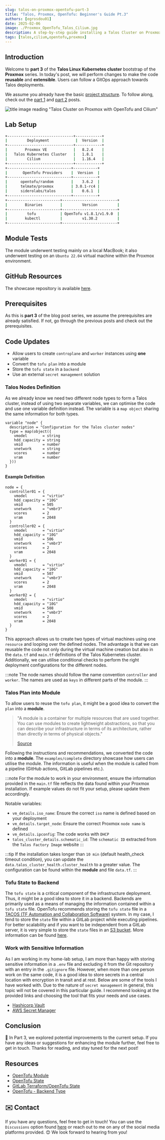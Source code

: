 ```yaml
---
slug: talos-on-proxmox-opentofu-part-3
title: "Talos, Proxmox, OpenTofu: Beginner's Guide Pt.3"
authors: [egrosdou01]
date: 2025-02-06
image: ./Proxmox_OpenTofu_Talos_Cilium.jpg
description: A step-by-step guide installing a Talos Cluster on Proxmox with OpenTofu - Part 3.
tags: [talos,cilium,opentofu,proxmox]
---
```


## Introduction

Welcome to **part 3** of the **Talos Linux Kubernetes cluster** bootstrap of the **Proxmox** series. In today's post, we will perform changes to make the code **reusable** and **extensible**. Users can follow a GitOps approach towards Talos deployments.

We assume you already have the basic [project structure](https://github.com/egrosdou01/blog-post-resources/tree/main/opentofu-talos-proxmox). To follow along, check out the [part 1](talos-proxmox-opentofu-part-1.md) and [part 2](talos-proxmox-opentofu-part-2.md) posts.

![title image reading "Talos Cluster on Proxmox with OpenTofu and Cilium"](Proxmox_OpenTofu_Talos_Cilium.jpg)

<!--truncate-->

## Lab Setup

```bash
+------------------------------+------------+
|         Deployment            |  Version  |
+------------------------------+------------+
|        Proxmox VE            |   8.2.4    |
|   Talos Kubernetes Cluster   |   1.8.1    |
|         Cilium               |   1.16.4   |
+------------------------------+------------+
+-----------------------------+-----------+
|       OpenTofu Providers    |  Version  |
+-----------------------------+-----------+
|      opentofu/random        |    3.6.2  |
|      telmate/proxmox        | 3.0.1-rc4 |
|      siderolabs/talos       |    0.6.1  |
+-----------------------------+-----------+
+------------------------+-------------------------+
|        Binaries        |         Version         |
+------------------------+-------------------------+
|         tofu           | OpenTofu v1.8.1/v1.9.0  |
|        kubectl         |         v1.30.2         |
+------------------------+-------------------------+
```

## Module Tests

The module underwent testing mainly on a local MacBook; it also underwent testing on an `Ubuntu 22.04` virtual machine within the Proxmox environment.

## GitHub Resources

The showcase repository is available [here](https://github.com/egrosdou01/blog-post-resources/tree/main/opentofu-talos-cilium-proxmox-module).

## Prerequisites

As this is **part 3** of the blog post series, we assume the prerequisites are already satisfied. If not, go through the previous posts and check out the prerequisites.

## Code Updates

- Allow users to create `controplane` and `worker` instances using **one** variable
- Convert the `tofu plan` into a module
- Store the `tofu state` in a `backend`
- Use an external `secret management` solution

### Talos Nodes Definition

As we already know we need two different node types to form a Talos cluster, instead of using two separate variables, we can optimise the code and use one variable definition instead. The variable is a `map object` sharing the same information for both types.

```hcl
variable "node" {
  description = "Configuration for the Talos cluster nodes"
  type = map(object({
    vmodel       = string
    hdd_capacity = string
    vmid         = number
    vnetwork     = string
    vcores       = number
    vram         = number
  }))
}
```

#### Example Definition

```hcl
node = {
  controller01 = {
    vmodel       = "virtio"
    hdd_capacity = "10G"
    vmid         = 505
    vnetwork     = "vmbr3"
    vcores       = 2
    vram         = 2048
  }
  controller02 = {
    vmodel       = "virtio"
    hdd_capacity = "10G"
    vmid         = 506
    vnetwork     = "vmbr3"
    vcores       = 2
    vram         = 2048
  }
  worker01 = {
    vmodel       = "virtio"
    hdd_capacity = "10G"
    vmid         = 507
    vnetwork     = "vmbr3"
    vcores       = 2
    vram         = 2048
  }
  worker02 = {
    vmodel       = "virtio"
    hdd_capacity = "10G"
    vmid         = 508
    vnetwork     = "vmbr3"
    vcores       = 2
    vram         = 2048
  }
}
```

This approach allows us to create two types of virtual machines using one `resource` and looping over the defined nodes. The advantage is that we can reusable the code not only during the virtual machine creation but also in the `data.tf` and `main.tf` definitions of the Talos Kubernetes cluster. Additionally, we can utilise conditional checks to perform the right deployment configurations for the different nodes.

:::note
The node names should follow the name convention `controller` and `worker`. The names are used as `keys` in different parts of the module.
:::

### Talos Plan into Module

To allow users to reuse the `tofu plan`, it might be a good idea to convert the `plan` into a **module**.

> "A module is a container for multiple resources that are used together. You can use modules to create lightweight abstractions, so that you can describe your infrastructure in terms of its architecture, rather than directly in terms of physical objects."
>
> [Source](https://opentofu.org/docs/language/modules/develop/)

Following the instructions and recommendations, we converted the code into a **module**. The `examples/complete` directory showcase how users can utilise the module. The information is useful when the module is called from a pipeline (GitHub actions, GitLab pipelines etc.).

:::note
For the module to work in your environment, ensure the information provided in the `main.tf` file reflects the data found within your Proxmox installation. If example values do not fit your setup, please update them accordingly.

Notable variables:
- `vm_details.iso_name`: Ensure the correct `iso` name is defined based on your deployment
- `vm_details.target_node`: Ensure the correct Proxmox `node name` is defined
- `vm_details.ipconfig`: The code works with `DHCP`
- `talos_cluster_details.schematic_id`: The `schematic ID` extracted from the `Talos Factory Image` website
:::

:::tip
If the installation takes longer than `10 min` (default health_check timeout condition), you can update the `data.talos_cluster_health.cluster_health` to a greater value. The configuration can be found within the **module** and file `data.tf`.
:::

### Tofu State to Backend

The `tofu state` is a critical component of the infrastructure deployment. Thus, it might be a good idea to store it in a backend. Backends are primarily used as a means of managing the information contained within a `tofu state` file. OpenTofu recommends storing the `tofu state` file in a [TACOS (TF Automation and Collaboration Software)](https://opentofu.org/docs/language/state/remote/) system. In my case, I tend to store the `state` file within a GitLab project while executing pipelines. For better scalability and if you want to be independent from a GitLab server, it is very simple to store the `state` files in an [S3 bucket](https://aws.amazon.com/s3/). More information can be found [here](https://spacelift.io/blog/terraform-s3-backend).

### Work with Sensitive Information

As I am working in my home-lab setup, I am more than happy with storing sensitive information in a `.env` file and excluding it from the Git repository with an entry in the `.gitignore` file. However, when more than one person work on the same code, it is a good idea to store secrets in a central location with encryption in transit and at rest. Below are some of the tools I have worked with. Due to the nature of `secret management` in general, this topic will not be covered in this particular guide. I recommend looking at the provided links and choosing the tool that fits your needs and use cases.

- [Hashicorp Vault](https://www.vaultproject.io/)
- [AWS Secret Manager](https://aws.amazon.com/secrets-manager/)

## Conclusion

🚀 In Part 3, we explored potential improvements to the current setup. If you have any ideas or suggestions for enhancing the module further, feel free to get in touch. Thanks for reading, and stay tuned for the next post!

## Resources

- [OpenTofu Module](https://opentofu.org/docs/language/modules/)
- [OpenTofu State](https://opentofu.org/docs/language/state/remote/)
- [GitLab Terraform/OpenTofu State](https://docs.gitlab.com/ee/user/infrastructure/iac/terraform_state.html)
- [OpenTofu - Backend Type](https://opentofu.org/docs/language/settings/backends/http/)

## ✉️ Contact

If you have any questions, feel free to get in touch! You can use the `Discussions` option found [here](https://github.com/egrosdou01/blog.grosdouli.dev/discussions) or reach out to me on any of the social media platforms provided. 😊 We look forward to hearing from you!
